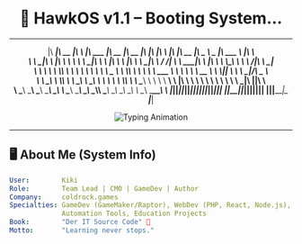 <!-- ===================== HAWKOS HEADER ===================== -->
<h1 align="center">🚀 HawkOS v1.1 – Booting System...</h1>

<!-- ===================== ASCII ART (CENTERED) ===================== -->
<div align="center">

 ________  ________  ___       ________  ________  ________  ________  ___  __        ________  ________  _____ ______   _______   ________      
|\   ____\|\   __  \|\  \     |\   ___ \|\   __  \|\   __  \|\   ____\|\  \|\  \     |\   ____\|\   __  \|\   _ \  _   \|\  ___ \ |\   ____\     
\ \  \___|\ \  \|\  \ \  \    \ \  \_|\ \ \  \|\  \ \  \|\  \ \  \___|\ \  \/  /|_   \ \  \___|\ \  \|\  \ \  \\\__\ \  \ \   __/|\ \  \___|_    
 \ \  \    \ \  \\\  \ \  \    \ \  \ \\ \ \   _  _\ \  \\\  \ \  \    \ \   ___  \   \ \  \  __\ \   __  \ \  \\|__| \  \ \  \_|/_\ \_____  \   
  \ \  \____\ \  \\\  \ \  \____\ \  \_\\ \ \  \\  \\ \  \\\  \ \  \____\ \  \\ \  \ __\ \  \|\  \ \  \ \  \ \  \    \ \  \ \  \_|\ \|____|\  \  
   \ \_______\ \_______\ \_______\ \_______\ \__\\ _\\ \_______\ \_______\ \__\\ \__\\__\ \_______\ \__\ \__\ \__\    \ \__\ \_______\____\_\  \ 
    \|_______|\|_______|\|_______|\|_______|\|__|\|__|\|_______|\|_______|\|__| \|__\|__|\|_______|\|__|\|__|\|__|     \|__|\|_______|\_________\
                                                                                                                                     \|_________|
                                                                                                                                                 
                                                                                                                                                       
                                                                                                                                                                                              

</div>

<!-- ===================== TYPING ===================== -->
<p align="center">
  <img src="https://readme-typing-svg.herokuapp.com?font=Fira+Code&size=22&duration=3000&pause=1000&color=60AAFF&center=true&vCenter=true&width=720&lines=Initializing+Hawk+Profile;Loading+Coldrock+Modules;System+Status:+STABLE;Welcome+to+Kiki's+Code+Universe" alt="Typing Animation" />
</p>

---

## 🖥️ About Me (System Info)

```yaml
User:        Kiki 
Role:        Team Lead | CMO | GameDev | Author
Company:     coldrock.games
Specialties: GameDev (GameMaker/Raptor), WebDev (PHP, React, Node.js),
             Automation Tools, Education Projects
Book:        "Der IT Source Code" 📘
Motto:       "Learning never stops."
